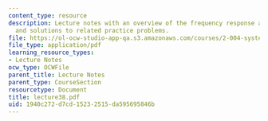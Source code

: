 ```yaml
---
content_type: resource
description: Lecture notes with an overview of the frequency response and Bode plots,
  and solutions to related practice problems.
file: https://ol-ocw-studio-app-qa.s3.amazonaws.com/courses/2-004-systems-modeling-and-control-ii-fall-2007/1940c272d7cd15232515da595695846b_lecture38.pdf
file_type: application/pdf
learning_resource_types:
- Lecture Notes
ocw_type: OCWFile
parent_title: Lecture Notes
parent_type: CourseSection
resourcetype: Document
title: lecture38.pdf
uid: 1940c272-d7cd-1523-2515-da595695846b
---
```

